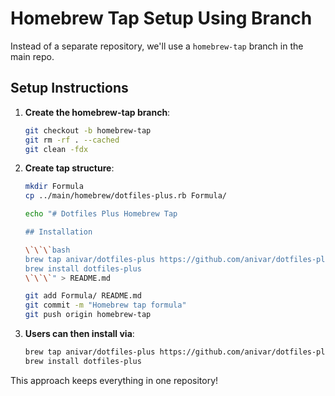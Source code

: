 # Homebrew Tap Setup Using Branch

Instead of a separate repository, we'll use a `homebrew-tap` branch in the main repo.

## Setup Instructions

1. **Create the homebrew-tap branch**:
   ```bash
   git checkout -b homebrew-tap
   git rm -rf . --cached
   git clean -fdx
   ```

2. **Create tap structure**:
   ```bash
   mkdir Formula
   cp ../main/homebrew/dotfiles-plus.rb Formula/
   
   echo "# Dotfiles Plus Homebrew Tap
   
   ## Installation
   
   \`\`\`bash
   brew tap anivar/dotfiles-plus https://github.com/anivar/dotfiles-plus
   brew install dotfiles-plus
   \`\`\`" > README.md
   
   git add Formula/ README.md
   git commit -m "Homebrew tap formula"
   git push origin homebrew-tap
   ```

3. **Users can then install via**:
   ```bash
   brew tap anivar/dotfiles-plus https://github.com/anivar/dotfiles-plus
   brew install dotfiles-plus
   ```

This approach keeps everything in one repository!